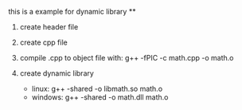 this is a example for dynamic library **
1. create header file

2. create cpp file

3. compile .cpp to object file with:
	g++ -fPIC -c math.cpp -o math.o
	
4. create dynamic library 
	- linux:
		g++ -shared -o libmath.so math.o
	- windows:
		g++ -shared -o math.dll math.o
